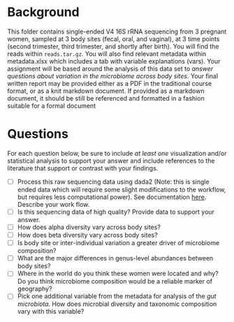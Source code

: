 # Background

This folder contains single-ended V4 16S rRNA sequencing from 3 pregnant women, sampled at 3 body sites (fecal, oral, and vaginal), at 3 time points (second trimester, third trimester, and shortly after birth). You will find the reads within `reads.tar.gz`. You will also find relevant metadata within metadata.xlsx which includes a tab with variable explanations (vars). Your assignment will be based around the analysis of this data set to *answer questions about variation in the microbiome across body sites*. Your final written report may be provided either as a PDF in the traditional course format, or as a knit markdown document. If provided as a markdown document, it should be still be referenced and formatted in a fashion suitable for a formal document

# Questions

For each question below, be sure to include *at least one* visualization and/or statistical analysis to support your answer and include references to the literature that support or contrast with your findings.

-[ ] Process this raw sequencing data using dada2 (Note: this is single ended data which will require some slight modifications to the workflow, but requires less computational power). See documentation [here](https://benjjneb.github.io/dada2/). Describe your work flow.
-[ ] Is this sequencing data of high quality? Provide data to support your answer.
-[ ] How does alpha diversity vary across body sites?
-[ ] How does beta diversity vary across body sites?
-[ ] Is body site or inter-individual variation a greater driver of microbiome composition?
-[ ] What are the major differences in genus-level abundances between body sites?
-[ ] Where in the world do you think these women were located and why? Do you think microbiome composition would be a reliable marker of geography?
-[ ] Pick one additional variable from the metadata for analysis of the *gut microbiota*. How does microbial diversity and taxonomic composition vary with this variable?